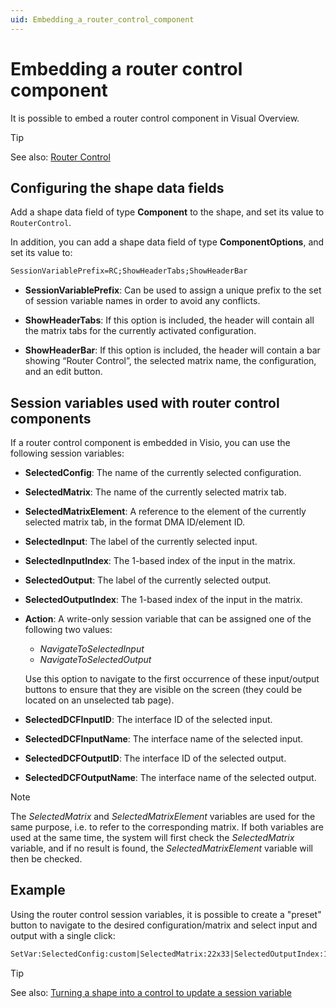```yaml
---
uid: Embedding_a_router_control_component
---
```


# Embedding a router control component

It is possible to embed a router control component in Visual Overview.

> [!TIP]
> See also: [Router Control](xref:RouterControl)

## Configuring the shape data fields

Add a shape data field of type **Component** to the shape, and set its value to `RouterControl`.

In addition, you can add a shape data field of type **ComponentOptions**, and set its value to:

```txt
SessionVariablePrefix=RC;ShowHeaderTabs;ShowHeaderBar
```

- **SessionVariablePrefix**: Can be used to assign a unique prefix to the set of session variable names in order to avoid any conflicts.

- **ShowHeaderTabs**: If this option is included, the header will contain all the matrix tabs for the currently activated configuration.

- **ShowHeaderBar**: If this option is included, the header will contain a bar showing “Router Control”, the selected matrix name, the configuration, and an edit button.

## Session variables used with router control components

If a router control component is embedded in Visio, you can use the following session variables:

- **SelectedConfig**: The name of the currently selected configuration.

- **SelectedMatrix**: The name of the currently selected matrix tab.

- **SelectedMatrixElement**: A reference to the element of the currently selected matrix tab, in the format DMA ID/element ID.

- **SelectedInput**: The label of the currently selected input.

- **SelectedInputIndex**: The 1-based index of the input in the matrix.

- **SelectedOutput**: The label of the currently selected output.

- **SelectedOutputIndex**: The 1-based index of the input in the matrix.

- **Action**: A write-only session variable that can be assigned one of the following two values:

  - *NavigateToSelectedInput*
  - *NavigateToSelectedOutput*
  
  Use this option to navigate to the first occurrence of these input/output buttons to ensure that they are visible on the screen (they could be located on an unselected tab page).

- **SelectedDCFInputID**: The interface ID of the selected input.

- **SelectedDCFInputName**: The interface name of the selected input.

- **SelectedDCFOutputID**: The interface ID of the selected output.

- **SelectedDCFOutputName**: The interface name of the selected output.

> [!NOTE]
> The *SelectedMatrix* and *SelectedMatrixElement* variables are used for the same purpose, i.e. to refer to the corresponding matrix. If both variables are used at the same time, the system will first check the *SelectedMatrix* variable, and if no result is found, the *SelectedMatrixElement* variable will then be checked.

## Example

Using the router control session variables, it is possible to create a "preset" button to navigate to the desired configuration/matrix and select input and output with a single click:

```txt
SetVar:SelectedConfig:custom|SelectedMatrix:22x33|SelectedOutputIndex:1|SelectedInputIndex:1|Action:NavigateToSelectedInput|Action:NavigateToSelectedOutput
```

> [!TIP]
> See also: [Turning a shape into a control to update a session variable](xref:Turning_a_shape_into_a_control_to_update_a_session_variable)
